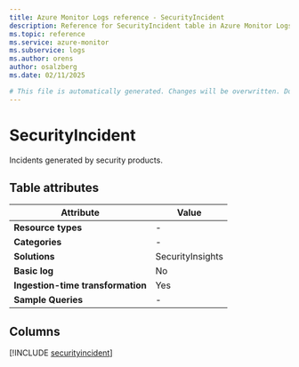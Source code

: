 ```yaml
---
title: Azure Monitor Logs reference - SecurityIncident
description: Reference for SecurityIncident table in Azure Monitor Logs.
ms.topic: reference
ms.service: azure-monitor
ms.subservice: logs
ms.author: orens
author: osalzberg
ms.date: 02/11/2025

# This file is automatically generated. Changes will be overwritten. Do not change this file directly.
---
```


# SecurityIncident

Incidents generated by security products.


## Table attributes

|Attribute|Value|
|---|---|
|**Resource types**|-|
|**Categories**|-|
|**Solutions**| SecurityInsights|
|**Basic log**|No|
|**Ingestion-time transformation**|Yes|
|**Sample Queries**|-|



## Columns
  
[!INCLUDE [securityincident](~/reusable-content/ce-skilling/azure/includes/azure-monitor/reference/tables/securityincident-include.md)]
